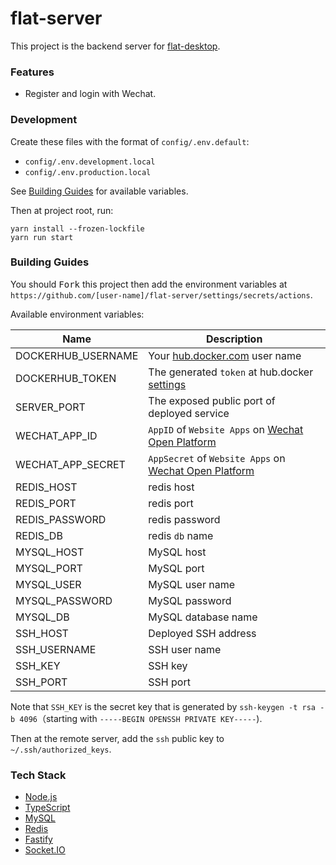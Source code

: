 # flat-server

This project is the backend server for [flat-desktop](https://github.com/netless-io/flat-desktop).

### Features

* Register and login with Wechat.

### Development

Create these files with the format of `config/.env.default`:

* `config/.env.development.local`
* `config/.env.production.local`

See [Building Guides](#Building-Guides) for available variables.

Then at project root, run:

```shell
yarn install --frozen-lockfile
yarn run start
```

### Building Guides

You should <kbd>Fork</kbd> this project then add the environment variables at `https://github.com/[user-name]/flat-server/settings/secrets/actions`.

Available environment variables:

|  Name   | Description  |
|  ----  | ----  |
| DOCKERHUB_USERNAME | Your [hub.docker.com](https://hub.docker.com) user name |
| DOCKERHUB_TOKEN    | The generated `token` at hub.docker [settings](https://hub.docker.com/settings/security) |
| SERVER_PORT        | The exposed public port of deployed service |
| WECHAT_APP_ID      | `AppID` of `Website Apps` on [Wechat Open Platform](https://open.weixin.qq.com/) |
| WECHAT_APP_SECRET  | `AppSecret` of `Website Apps` on [Wechat Open Platform](https://open.weixin.qq.com/) |
| REDIS_HOST         | redis host |
| REDIS_PORT         | redis port |
| REDIS_PASSWORD     | redis password |
| REDIS_DB           | redis `db` name |
| MYSQL_HOST         | MySQL host |
| MYSQL_PORT         | MySQL port |
| MYSQL_USER         | MySQL user name |
| MYSQL_PASSWORD     | MySQL password |
| MYSQL_DB           | MySQL database name |
| SSH_HOST           | Deployed SSH address |
| SSH_USERNAME       | SSH user name |
| SSH_KEY            | SSH key |
| SSH_PORT           | SSH port |

Note that `SSH_KEY` is the secret key that is generated by `ssh-keygen -t rsa -b 4096`（starting with `-----BEGIN OPENSSH PRIVATE KEY-----`).

Then at the remote server, add the `ssh` public key to ` ~/.ssh/authorized_keys`.

### Tech Stack

* [Node.js](https://github.com/nodejs/node)
* [TypeScript](https://github.com/microsoft/TypeScript)
* [MySQL](https://github.com/mysql/mysql-server)
* [Redis](https://github.com/redis/redis)
* [Fastify](https://github.com/fastify/fastify)
* [Socket.IO](https://github.com/socketio/socket.io)
